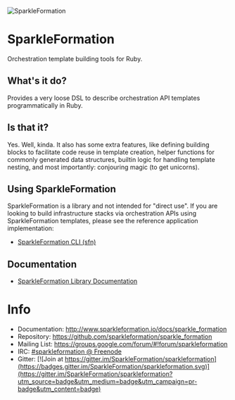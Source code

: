 ![SparkleFormation](img/sparkle-formation.png)


# SparkleFormation

Orchestration template building tools for Ruby.

## What's it do?

Provides a very loose DSL to describe orchestration API templates
programmatically in Ruby.

## Is that it?

Yes. Well, kinda. It also has some extra features, like defining
building blocks to facilitate code reuse in template creation,
helper functions for commonly generated data structures, builtin
logic for handling template nesting, and most importantly:
conjouring magic (to get unicorns).

## Using SparkleFormation

SparkleFormation is a library and not intended for "direct use". If
you are looking to build infrastructure stacks via orchestration APIs
using SparkleFormation templates, please see the reference application
implementation:

* [SparkleFormation CLI (sfn)](http://www.sparkleformation.io/docs/sfn)

## Documentation

* [SparkleFormation Library Documentation](http://www.sparkleformation.io/docs/sparkle_formation/)

# Info
* Documentation: http://www.sparkleformation.io/docs/sparkle_formation
* Repository: https://github.com/sparkleformation/sparkle_formation
* Mailing List: https://groups.google.com/forum/#!forum/sparkleformation
* IRC: [#sparkleformation @ Freenode](https://webchat.freenode.net/?channels=#sparkleformation)
* Gitter: [![Join at https://gitter.im/SparkleFormation/sparkleformation](https://badges.gitter.im/SparkleFormation/sparkleformation.svg)](https://gitter.im/SparkleFormation/sparkleformation?utm_source=badge&utm_medium=badge&utm_campaign=pr-badge&utm_content=badge)
